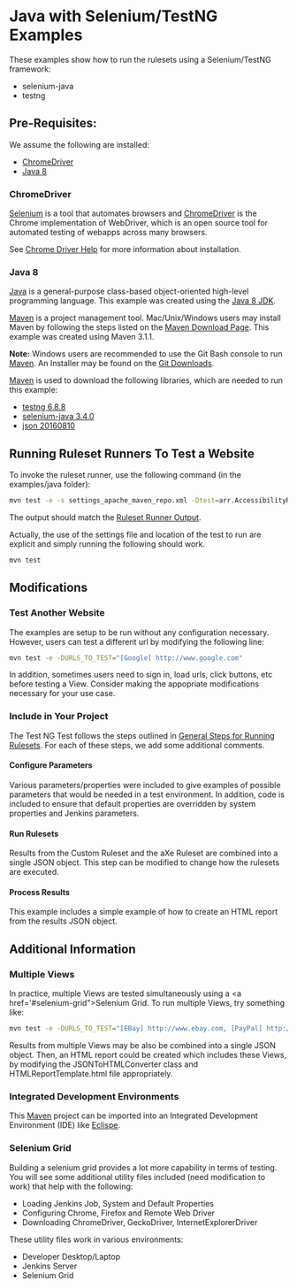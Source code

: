 # Java with Selenium/TestNG Examples
These examples show how to run the rulesets using a Selenium/TestNG framework:

<ul>
<li>selenium-java</li>
<li>testng</li>
</ul>

## Pre-Requisites:

We assume the following are installed:

<ul>
<li><a href='http://chromedriver.chromium.org/'>ChromeDriver</a></li>
<li><a href='https://www.oracle.com/technetwork/java/javase/overview/java8-2100321.html'>Java 8</a></li>
</ul>

### ChromeDriver

<a href='https://www.seleniumhq.org/'>Selenium</a> is a tool that automates browsers and <a href='http://chromedriver.chromium.org/'>ChromeDriver</a> is the Chrome implementation of WebDriver, which is an open source tool for automated testing of webapps across many browsers.

See <a href='../CHROMEDRIVERHELP.md'>Chrome Driver Help</a> for more information about installation.

### Java 8

<a href='https://docs.oracle.com/javase/8/docs/technotes/guides/language/index.html'>Java</a> is a general-purpose class-based object-oriented high-level programming language.  This example was created using the <a href='https://www.oracle.com/technetwork/java/javase/downloads/jdk8-downloads-2133151.html'>Java 8 JDK</a>.

<a href='https://maven.apache.org/'>Maven</a> is a project management tool.  Mac/Unix/Windows users may install Maven by following the steps listed on the <a href='https://maven.apache.org/download.cgi'>Maven Download Page</a>.  This example was created using Maven 3.1.1.

<b>Note:</b> Windows users are recommended to use the Git Bash console to run <a href='https://maven.apache.org/'>Maven</a>.  An Installer may be found on the <a href='https://git-scm.com/download'>Git Downloads</a>.

<a href='https://maven.apache.org/'>Maven</a> is used to download the following libraries, which are needed to run this example:

<ul>
<li><a href='https://mvnrepository.com/artifact/org.testng/testng/6.8.8'>testng 6.8.8</a></li>
<li><a href='https://mvnrepository.com/artifact/org.seleniumhq.selenium/selenium-java/3.4.0'>selenium-java 3.4.0</a></li>
<li><a href='https://mvnrepository.com/artifact/org.json/json/20160810'>json 20160810</a></li>
</ul>

## Running Ruleset Runners To Test a Website

To invoke the ruleset runner, use the following command (in the examples/java folder):

```sh
mvn test -e -s settings_apache_maven_repo.xml -Dtest=arr.AccessibilityRulesetRunnerTest
```

The output should match the <a href='output/HomePage URLS_TO_TEST was not set.ruleset.runner.output.txt'>Ruleset Runner Output</a>.

Actually, the use of the settings file and location of the test to run are explicit and simply running the following should work.

```sh
mvn test
```

## Modifications

### Test Another Website

The examples are setup to be run without any configuration necessary.  However, users can test a different url by modifying the following line:

```sh
mvn test -e -DURLS_TO_TEST="[Google] http://www.google.com"
```

In addition, sometimes users need to sign in, load urls, click buttons, etc before testing a View.  Consider making the appopriate modifications necessary for your use case.

### Include in Your Project

The Test NG Test follows the steps outlined in <a href='../README.md'>General Steps for Running Rulesets</a>.  For each of these steps, we add some additional comments.

#### Configure Parameters

Various parameters/properties were included to give examples of possible parameters that would be needed in a test environment.  In addition, code is included to ensure that default properties are overridden by system properties and Jenkins parameters.

#### Run Rulesets

Results from the Custom Ruleset and the aXe Ruleset are combined into a single JSON object.  This step can be modified to change how the rulesets are executed.

#### Process Results

This example includes a simple example of how to create an HTML report from the results JSON object.

## Additional Information

### Multiple Views

In practice, multiple Views are tested simultaneously using a <a href='#selenium-grid">Selenium Grid</a>.  To run multiple Views, try something like:

```sh
mvn test -e -DURLS_TO_TEST="[EBay] http://www.ebay.com, [PayPal] http://www.paypal.com"
```

Results from multiple Views may be also be combined into a single JSON object.  Then, an HTML report could be created which includes these Views, by modifying the JSONToHTMLConverter class and HTMLReportTemplate.html file appropriately.

### Integrated Development Environments

This <a href='https://maven.apache.org/'>Maven</a> project can be imported into an Integrated Development Environment (IDE) like <a href='https://www.eclipse.org/'>Eclispe</a>.

### Selenium Grid

Building a selenium grid provides a lot more capability in terms of testing.  You will see some additional utility files included (need modification to work) that help with the following:

<ul>
<li>Loading Jenkins Job, System and Default Properties</li>
<li>Configuring Chrome, Firefox and Remote Web Driver</li>
<li>Downloading ChromeDriver, GeckoDriver, InternetExplorerDriver</li>
</ul>

These utility files work in various environments:

<ul>
<li>Developer Desktop/Laptop</li>
<li>Jenkins Server</li>
<li>Selenium Grid</li>
</ul>




